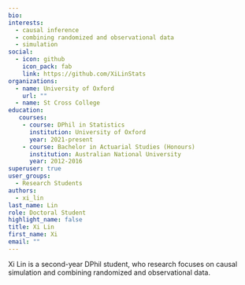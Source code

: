 ```yaml
---
bio: 
interests:
  - causal inference
  - combining randomized and observational data
  - simulation
social:
  - icon: github
    icon_pack: fab
    link: https://github.com/XiLinStats
organizations:
  - name: University of Oxford
    url: ""
  - name: St Cross College
education:
   courses:
    - course: DPhil in Statistics
      institution: University of Oxford
      year: 2021-present
    - course: Bachelor in Actuarial Studies (Honours)
      institution: Australian National University
      year: 2012-2016
superuser: true
user_groups:
  - Research Students
authors:
  - xi_lin
last_name: Lin
role: Doctoral Student
highlight_name: false
title: Xi Lin
first_name: Xi
email: ""
---
```

Xi Lin is a second-year DPhil student, who research focuses on causal simulation 
and combining randomized and observational data.
